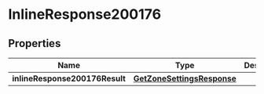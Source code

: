 # InlineResponse200176

## Properties
Name | Type | Description | Notes
------------ | ------------- | ------------- | -------------
**inlineResponse200176Result** | [**GetZoneSettingsResponse**](GetZoneSettingsResponse.md) |  |  [optional]
